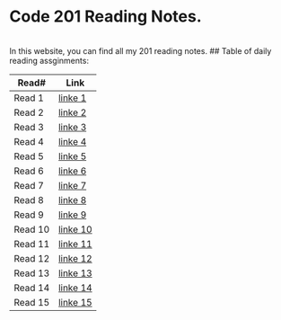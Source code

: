# Code 201 Reading Notes.
<br/>
In this website, you can find all my 201 reading notes.
## Table of daily reading assginments:

Read#  | Link
----------|-------
Read 1    | [linke 1](https://sondosmatahen.github.io/reading-notes/class-01)
Read 2    | [linke 2](https://sondosmatahen.github.io/reading-notes/class-02)
Read 3    | [linke 3](https://sondosmatahen.github.io/reading-notes/class-03s)
Read 4    | [linke 4]()
Read 5    | [linke 5]()
Read 6    | [linke 6]()
Read 7    | [linke 7]()
Read 8    | [linke 8]()
Read 9    | [linke 9]()
Read 10   | [linke 10]()
Read 11   | [linke 11]()
Read 12   | [linke 12]()
Read 13   | [linke 13]()
Read 14   | [linke 14]()
Read 15   | [linke 15]()



